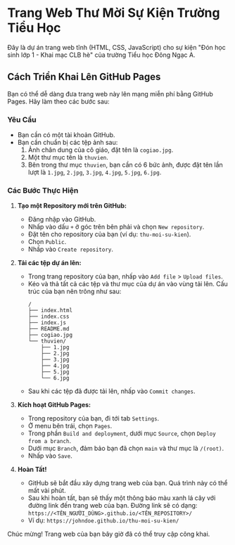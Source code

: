 
# Trang Web Thư Mời Sự Kiện Trường Tiểu Học

Đây là dự án trang web tĩnh (HTML, CSS, JavaScript) cho sự kiện "Đón học sinh lớp 1 - Khai mạc CLB hè" của trường Tiểu học Đông Ngạc A.

## Cách Triển Khai Lên GitHub Pages

Bạn có thể dễ dàng đưa trang web này lên mạng miễn phí bằng GitHub Pages. Hãy làm theo các bước sau:

### Yêu Cầu
- Bạn cần có một tài khoản GitHub.
- Bạn cần chuẩn bị các tệp ảnh sau:
    1.  Ảnh chân dung của cô giáo, đặt tên là `cogiao.jpg`.
    2.  Một thư mục tên là `thuvien`.
    3.  Bên trong thư mục `thuvien`, bạn cần có 6 bức ảnh, được đặt tên lần lượt là `1.jpg`, `2.jpg`, `3.jpg`, `4.jpg`, `5.jpg`, `6.jpg`.

### Các Bước Thực Hiện

1.  **Tạo một Repository mới trên GitHub:**
    *   Đăng nhập vào GitHub.
    *   Nhấp vào dấu `+` ở góc trên bên phải và chọn `New repository`.
    *   Đặt tên cho repository của bạn (ví dụ: `thu-moi-su-kien`).
    *   Chọn `Public`.
    *   Nhấp vào `Create repository`.

2.  **Tải các tệp dự án lên:**
    *   Trong trang repository của bạn, nhấp vào `Add file` > `Upload files`.
    *   Kéo và thả tất cả các tệp và thư mục của dự án vào vùng tải lên. Cấu trúc của bạn nên trông như sau:
        ```
        /
        ├── index.html
        ├── index.css
        ├── index.js
        ├── README.md
        ├── cogiao.jpg
        └── thuvien/
            ├── 1.jpg
            ├── 2.jpg
            ├── 3.jpg
            ├── 4.jpg
            ├── 5.jpg
            └── 6.jpg
        ```
    *   Sau khi các tệp đã được tải lên, nhấp vào `Commit changes`.

3.  **Kích hoạt GitHub Pages:**
    *   Trong repository của bạn, đi tới tab `Settings`.
    *   Ở menu bên trái, chọn `Pages`.
    *   Trong phần `Build and deployment`, dưới mục `Source`, chọn `Deploy from a branch`.
    *   Dưới mục `Branch`, đảm bảo bạn đã chọn `main` và thư mục là `/(root)`.
    *   Nhấp vào `Save`.

4.  **Hoàn Tất!**
    *   GitHub sẽ bắt đầu xây dựng trang web của bạn. Quá trình này có thể mất vài phút.
    *   Sau khi hoàn tất, bạn sẽ thấy một thông báo màu xanh lá cây với đường link đến trang web của bạn. Đường link sẽ có dạng: `https://<TÊN_NGƯỜI_DÙNG>.github.io/<TÊN_REPOSITORY>/`
    *   Ví dụ: `https://johndoe.github.io/thu-moi-su-kien/`

Chúc mừng! Trang web của bạn bây giờ đã có thể truy cập công khai.
